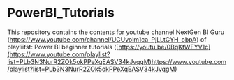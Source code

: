 # PowerBI_Tutorials
This repository contains the contents for youtube channel NextGen BI Guru (https://www.youtube.com/channel/UCUvolm1ca_PjLLtCYH_obpA) of playliitst: Power BI beginner tutorials  ([https://youtu.be/0BqKtWFYV1c](https://www.youtube.com/playlist?list=PLb3N3NurR2ZOk5okPPeXqEASV34kJvqgM)https://www.youtube.com/playlist?list=PLb3N3NurR2ZOk5okPPeXqEASV34kJvqgM)
